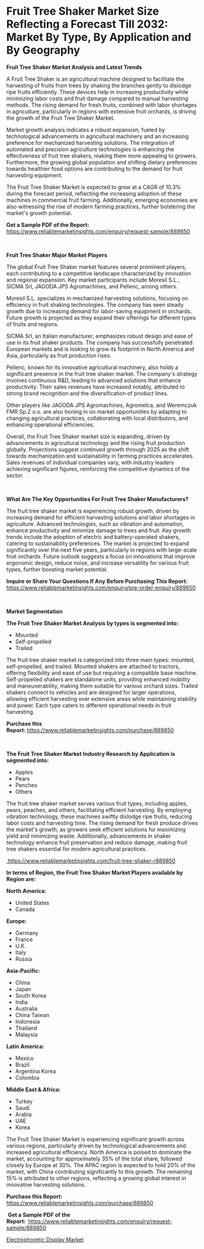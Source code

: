 <p><h1>Fruit Tree Shaker Market Size Reflecting a Forecast Till 2032: Market By Type, By Application and By Geography</h1></p><p><strong>Fruit Tree Shaker Market Analysis and Latest Trends</strong></p>
<p><p>A Fruit Tree Shaker is an agricultural machine designed to facilitate the harvesting of fruits from trees by shaking the branches gently to dislodge ripe fruits efficiently. These devices help in increasing productivity while minimizing labor costs and fruit damage compared to manual harvesting methods. The rising demand for fresh fruits, combined with labor shortages in agriculture, particularly in regions with extensive fruit orchards, is driving the growth of the Fruit Tree Shaker Market.</p><p>Market growth analysis indicates a robust expansion, fueled by technological advancements in agricultural machinery and an increasing preference for mechanized harvesting solutions. The integration of automated and precision agriculture technologies is enhancing the effectiveness of fruit tree shakers, making them more appealing to growers. Furthermore, the growing global population and shifting dietary preferences towards healthier food options are contributing to the demand for fruit harvesting equipment. </p><p>The Fruit Tree Shaker Market is expected to grow at a CAGR of 10.3% during the forecast period, reflecting the increasing adoption of these machines in commercial fruit farming. Additionally, emerging economies are also witnessing the rise of modern farming practices, further bolstering the market's growth potential.</p></p>
<p><strong>Get a Sample PDF of the Report:&nbsp;</strong> <a href="https://www.reliablemarketinsights.com/enquiry/request-sample/889850?utm_campaign=3274&utm_medium=2&utm_source=Github&utm_content=ia&utm_term=08042025&utm_id=fruit-tree-shaker">https://www.reliablemarketinsights.com/enquiry/request-sample/889850</a></p>
<p>&nbsp;</p>
<p><strong>Fruit Tree Shaker Major Market Players</strong></p>
<p><p>The global Fruit Tree Shaker market features several prominent players, each contributing to a competitive landscape characterized by innovation and regional expansion. Key market participants include Moresil S.L., SICMA Srl, JAGODA JPS Agromachines, and Pellenc, among others.</p><p>Moresil S.L. specializes in mechanized harvesting solutions, focusing on efficiency in fruit shaking technologies. The company has seen steady growth due to increasing demand for labor-saving equipment in orchards. Future growth is projected as they expand their offerings for different types of fruits and regions.</p><p>SICMA Srl, an Italian manufacturer, emphasizes robust design and ease of use in its fruit shaker products. The company has successfully penetrated European markets and is looking to grow its footprint in North America and Asia, particularly as fruit production rises.</p><p>Pellenc, known for its innovative agricultural machinery, also holds a significant presence in the fruit tree shaker market. The company's strategy involves continuous R&D, leading to advanced solutions that enhance productivity. Their sales revenues have increased notably, attributed to strong brand recognition and the diversification of product lines.</p><p>Other players like JAGODA JPS Agromachines, Agromelca, and Weremczuk FMR Sp.Z o.o. are also honing in on market opportunities by adapting to changing agricultural practices, collaborating with local distributors, and enhancing operational efficiencies.</p><p>Overall, the Fruit Tree Shaker market size is expanding, driven by advancements in agricultural technology and the rising fruit production globally. Projections suggest continued growth through 2025 as the shift towards mechanization and sustainability in farming practices accelerates. Sales revenues of individual companies vary, with industry leaders achieving significant figures, reinforcing the competitive dynamics of the sector.</p></p>
<p>&nbsp;</p>
<p><strong>What Are The Key Opportunities For Fruit Tree Shaker Manufacturers?</strong></p>
<p><p>The fruit tree shaker market is experiencing robust growth, driven by increasing demand for efficient harvesting solutions and labor shortages in agriculture. Advanced technologies, such as vibration and automation, enhance productivity and minimize damage to trees and fruit. Key growth trends include the adoption of electric and battery-operated shakers, catering to sustainability preferences. The market is projected to expand significantly over the next five years, particularly in regions with large-scale fruit orchards. Future outlook suggests a focus on innovations that improve ergonomic design, reduce noise, and increase versatility for various fruit types, further boosting market potential.</p></p>
<p><strong>Inquire or Share Your Questions If Any Before Purchasing This Report:</strong> <a href="https://www.reliablemarketinsights.com/enquiry/pre-order-enquiry/889850?utm_campaign=3274&utm_medium=2&utm_source=Github&utm_content=ia&utm_term=08042025&utm_id=fruit-tree-shaker">https://www.reliablemarketinsights.com/enquiry/pre-order-enquiry/889850</a></p>
<p>&nbsp;</p>
<p><strong>Market Segmentation</strong></p>
<p><strong>The Fruit Tree Shaker Market Analysis by types is segmented into:</strong></p>
<p><ul><li>Mounted</li><li>Self-propelled</li><li>Trailed</li></ul></p>
<p><p>The fruit tree shaker market is categorized into three main types: mounted, self-propelled, and trailed. Mounted shakers are attached to tractors, offering flexibility and ease of use but requiring a compatible base machine. Self-propelled shakers are standalone units, providing enhanced mobility and maneuverability, making them suitable for various orchard sizes. Trailed shakers connect to vehicles and are designed for larger operations, allowing efficient harvesting over extensive areas while maintaining stability and power. Each type caters to different operational needs in fruit harvesting.</p></p>
<p><strong>Purchase this Report:&nbsp;</strong><a href="https://www.reliablemarketinsights.com/purchase/889850?utm_campaign=3274&utm_medium=2&utm_source=Github&utm_content=ia&utm_term=08042025&utm_id=fruit-tree-shaker">https://www.reliablemarketinsights.com/purchase/889850</a></p>
<p>&nbsp;</p>
<p><strong>The Fruit Tree Shaker Market Industry Research by Application is segmented into:</strong></p>
<p><ul><li>Apples</li><li>Pears</li><li>Penches</li><li>Others</li></ul></p>
<p><p>The fruit tree shaker market serves various fruit types, including apples, pears, peaches, and others, facilitating efficient harvesting. By employing vibration technology, these machines swiftly dislodge ripe fruits, reducing labor costs and harvesting time. The rising demand for fresh produce drives the market's growth, as growers seek efficient solutions for maximizing yield and minimizing waste. Additionally, advancements in shaker technology enhance fruit preservation and reduce damage, making fruit tree shakers essential for modern agricultural practices.</p></p>
<p><a href="https://www.reliablemarketinsights.com/fruit-tree-shaker-r889850?utm_campaign=3274&utm_medium=2&utm_source=Github&utm_content=ia&utm_term=08042025&utm_id=fruit-tree-shaker">&nbsp;https://www.reliablemarketinsights.com/fruit-tree-shaker-r889850</a></p>
<p><strong>In terms of Region, the Fruit Tree Shaker Market Players available by Region are:</strong></p>
<p>
    <p> <strong> North America: </strong>
        <ul>
            <li>United States</li>
            <li>Canada</li>
        </ul>
        </p> 
    <p> <strong> Europe: </strong>
        <ul>
            <li>Germany</li>
            <li>France</li>
            <li>U.K.</li>
            <li>Italy</li>
            <li>Russia</li>
        </ul>
        </p> 
    <p> <strong> Asia-Pacific: </strong>
        <ul>
            <li>China</li>
            <li>Japan</li>
            <li>South Korea</li>
            <li>India</li>
            <li>Australia</li>
            <li>China Taiwan</li>
            <li>Indonesia</li>
            <li>Thailand</li>
            <li>Malaysia</li>
        </ul>
        </p> 
    <p> <strong> Latin America: </strong>
        <ul>
            <li>Mexico</li>
            <li>Brazil</li>
            <li>Argentina Korea</li>
            <li>Colombia</li>
        </ul>
        </p> 
    <p> <strong> Middle East & Africa: </strong>
        <ul>
            <li>Turkey</li>
            <li>Saudi</li>
            <li>Arabia</li>
            <li>UAE</li>
            <li>Korea</li>
        </ul>
    </p>
    </p>
<p><p>The Fruit Tree Shaker Market is experiencing significant growth across various regions, particularly driven by technological advancements and increased agricultural efficiency. North America is poised to dominate the market, accounting for approximately 35% of the total share, followed closely by Europe at 30%. The APAC region is expected to hold 20% of the market, with China contributing significantly to this growth. The remaining 15% is attributed to other regions, reflecting a growing global interest in innovative harvesting solutions.</p></p>
<p><strong>Purchase this Report: </strong><a href="https://www.reliablemarketinsights.com/purchase/889850?utm_campaign=3274&utm_medium=2&utm_source=Github&utm_content=ia&utm_term=08042025&utm_id=fruit-tree-shaker">https://www.reliablemarketinsights.com/purchase/889850</a></p>
<p>&nbsp;<strong>Get a Sample PDF of the Report:&nbsp;&nbsp;</strong><a href="https://www.reliablemarketinsights.com/enquiry/request-sample/889850?utm_campaign=3274&utm_medium=2&utm_source=Github&utm_content=ia&utm_term=08042025&utm_id=fruit-tree-shaker">https://www.reliablemarketinsights.com/enquiry/request-sample/889850</a></p>
<p><strong></strong></p>
<p><p><a href="https://github.com/shrebasokib/Market-Research-Report-List-1/blob/main/electrophoretic-display-market.md?utm_campaign=3274&utm_medium=2&utm_source=Github&utm_content=ia&utm_term=08042025&utm_id=fruit-tree-shaker">Electrophoretic Display Market</a></p></p>